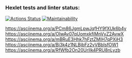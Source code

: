 ### Hexlet tests and linter status:
[![Actions Status](https://github.com/ceptoz/java-project-61/workflows/hexlet-check/badge.svg)](https://github.com/ceptoz/java-project-61/actions)
[![Maintainability](https://api.codeclimate.com/v1/badges/437bfdd9423812591007/maintainability)](https://codeclimate.com/github/ceptoz/java-project-61/maintainability)

https://asciinema.org/a/PCm86JgmLpwJqfHY9fXUk6b4y
https://asciinema.org/a/OIwAv07qUomxkfiMnVyZ2AvwX
https://asciinema.org/a/mBRuE3Hhk7hFztZMIH7qPXiH3
https://asciinema.org/a/Bi3k4z1NLBjbFz2vVBbIsfOW1
https://asciinema.org/a/RfWfb2On20UrIIk4PRU8nLyzb
